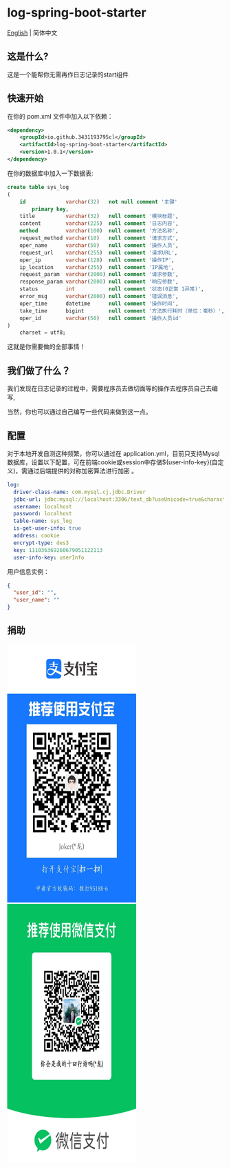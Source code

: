 # log-spring-boot-starter

[English](./README.md) | 简体中文

## 这是什么?

这是一个能帮你无需再作日志记录的start组件

## 快速开始

在你的 pom.xml 文件中加入以下依赖：

```xml
<dependency>
    <groupId>io.github.3431193795cl</groupId>
    <artifactId>log-spring-boot-starter</artifactId>
    <version>1.0.1</version>
</dependency>
```

在你的数据库中加入一下数据表:
```sql
create table sys_log
(
    id             varchar(32)   not null comment '主键'
        primary key,
    title          varchar(32)   null comment '模块标题',
    content        varchar(225)  null comment '日志内容',
    method         varchar(100)  null comment '方法名称',
    request_method varchar(10)   null comment '请求方式',
    oper_name      varchar(50)   null comment '操作人员',
    request_url    varchar(255)  null comment '请求URL',
    oper_ip        varchar(128)  null comment '操作IP',
    ip_location    varchar(255)  null comment 'IP属地',
    request_param  varchar(2000) null comment '请求参数',
    response_param varchar(2000) null comment '响应参数',
    status         int           null comment '状态(0正常 1异常)',
    error_msg      varchar(2000) null comment '错误消息',
    oper_time      datetime      null comment '操作时间',
    take_time      bigint        null comment '方法执行耗时（单位：毫秒）',
    oper_id        varchar(50)   null comment '操作人员id'
)
    charset = utf8;
```
这就是你需要做的全部事情！

## 我们做了什么？

我们发现在日志记录的过程中，需要程序员去做切面等的操作去程序员自己去编写,

当然，你也可以通过自己编写一些代码来做到这一点。

## 配置

对于本地开发自测这种频繁，你可以通过在 application.yml，目前只支持Mysql数据库，设置以下配置，可在前端cookie或session中存储${user-info-key}(自定义)，需通过后端提供的对称加密算法进行加密 。

```yaml
log:
  driver-class-name: com.mysql.cj.jdbc.Driver
  jdbc-url: jdbc:mysql://localhost:3306/text_db?useUnicode=true&characterEncoding=utf-8&useSSL=false&serverTimezone=Asia/Shanghai
  username: localhost
  password: localhost
  table-name: sys_log
  is-get-user-info: true
  address: cookie
  encrypt-type: des3
  key: 111036369260679051122113
  user-info-key: userInfo
```
用户信息实例：
```json
{
  "user_id": "",
  "user_name": ""
}
```

## 捐助
<img height="600px" src="static_file/alibaba.jpg" width="300px"/>

<img height="600px" src="static_file/wechat.jpg" width="300px"/>






